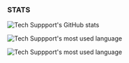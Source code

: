 ### STATS 

![Tech Suppport's GitHub stats](https://github-readme-stats.vercel.app/api?username=edoofa&theme=dark&show_icons=true)

![Tech Suppport's most used language](https://github-readme-stats.vercel.app/api/top-langs?username=edoofa&show_icons=true&locale=en&layout=compact)

![Tech Suppport's most used language](https://github-readme-streak-stats.herokuapp.com/?user=edoofa&)
<!--
**edoofa/edoofa** is a ✨ _special_ ✨ repository because its `README.md` (this file) appears on your GitHub profile.


